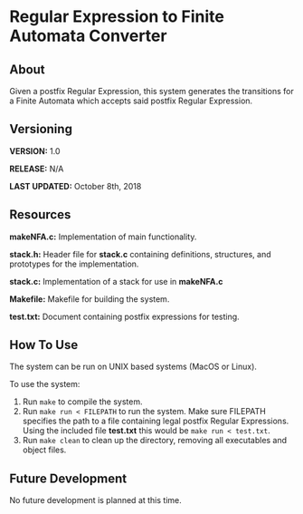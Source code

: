 # Regular Expression to Finite Automata Converter

## About

Given a postfix Regular Expression, this system generates the transitions for a Finite Automata which accepts said postfix Regular Expression.

## Versioning

**VERSION:** 1.0

**RELEASE:** N/A

**LAST UPDATED:** October 8th, 2018

## Resources

**makeNFA.c:** Implementation of main functionality.

**stack.h:** Header file for **stack.c** containing definitions, structures, and prototypes for the implementation.

**stack.c:** Implementation of a stack for use in **makeNFA.c**

**Makefile:** Makefile for building the system.

**test.txt:** Document containing postfix expressions for testing.

## How To Use

The system can be run on UNIX based systems (MacOS or Linux).

To use the system:
1. Run `make` to compile the system.
2. Run `make run < FILEPATH` to run the system. Make sure FILEPATH specifies the path to a file containing legal postfix Regular Expressions. Using the included file **test.txt** this would be `make run < test.txt`.
3. Run `make clean` to clean up the directory, removing all executables and object files.

## Future Development

No future development is planned at this time.
